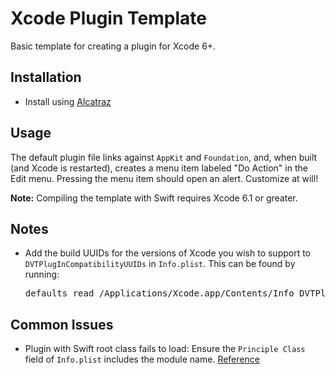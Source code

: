 # Xcode Plugin Template

Basic template for creating a plugin for Xcode 6+.

## Installation

- Install using [Alcatraz](http://alcatraz.io/)

## Usage

The default plugin file links against `AppKit` and `Foundation`, and, when built (and Xcode is restarted), creates a menu item labeled "Do Action" in the Edit menu. Pressing the menu item should open an alert. Customize at will!

**Note:** Compiling the template with Swift requires Xcode 6.1 or greater.


## Notes

- Add the build UUIDs for the versions of Xcode you wish to support to `DVTPlugInCompatibilityUUIDs` in `Info.plist`. This can be found by running:

  <pre>defaults read /Applications/Xcode.app/Contents/Info DVTPlugInCompatibilityUUID</pre>

## Common Issues

* Plugin with Swift root class fails to load: Ensure the `Principle Class` field
  of `Info.plist` includes the module name.
  [Reference](https://github.com/kattrali/Xcode-Plugin-Template/pull/35#issuecomment-218011462)
